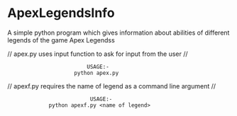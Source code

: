 # ApexLegendsInfo
A simple python program which gives information about abilities of different legends of the game Apex Legendss

//  apex.py uses input function to ask for input from the user //
                             
                             USAGE:-           
                         python apex.py

// apexf.py requires the name of legend as a command line argument // 

                              USAGE:-
                 python apexf.py <name of legend>             
                  
